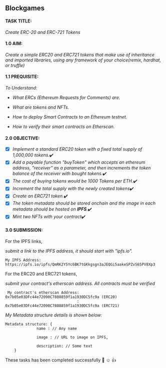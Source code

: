 ## Blockgames
#### <b>TASK TITLE</b>:
_Create ERC-20 and ERC-721 Tokens_
#### <b>1.0 AIM</b>:
_Create a simple ERC20 and ERC721 tokens that make use of inheritance and imported libraries, using any framework of your choice(remix, hardhat, or truffle)_
#### <b>1.1 PREQUISITE</b>:
 _To Understand:_
  - _What ERCs (Ethereum Requests for Comments) are._
  
  - _What are tokens and NFTs._
  
  - _How to deploy Smart Contracts to an Ethereum testnet._
  
  - _How to verify their smart contracts on Etherscan._
#### <b>2.0 OBJECTIVE</b>:
- [x] _Implement a standard ERC20 token with a fixed total supply of 1,000,000 tokens._:heavy_check_mark:
- [x] _Add a payable function "buyToken" which accepts an ethereum address, "receiver" as a parameter, and then increments the token balance of the receiver with bought tokens._:heavy_check_mark:
- [x] _The cost of buying tokens would be 1000 Tokens per ETH._:heavy_check_mark:
- [x] _Increment the total supply with the newly created tokens_:heavy_check_mark:
- [x] _Create an ERC721 token._:heavy_check_mark:
- [x] _The token metadata should be stored onchain and the image in each metadata should be hosted on **IPFS**._:heavy_check_mark:
- [x] _Mint two NFTs with your contract_:heavy_check_mark:
#### <b>3.0 SUBMISSION</b>: 
  For the IPFS links,
  
  _submit a link to the IPFS address, it should start with "ipfs.io"._
  
    My IPFS Address: https://ipfs.io/ipfs/QmRK2Y5Yc6BK7tGKkgsgn3aJEQGi5aakeSPZvS65PV8Xp3
      
  For the ERC20 and ERC721 tokens,
  
  _submit your contract's etherscan address. All contracts must be verified_
  
     My contract's etherscan Address: 0x7b05e03DFc44e72090C7808859f1a1930DC5fc9a (ERC20)
                                    : 0x7b05e03DFc44e72090C7808859f1a1930DC5fc9a (ERC721)

_My Metadata structure details is shown below:_

 ```
 Metadata structure: {
               name : // Any name
               
               image : // URL to image on IPFS,
               
               description: // Some text
     }
```
These tasks has been completed successfully :tada: :relaxed: :+1:

